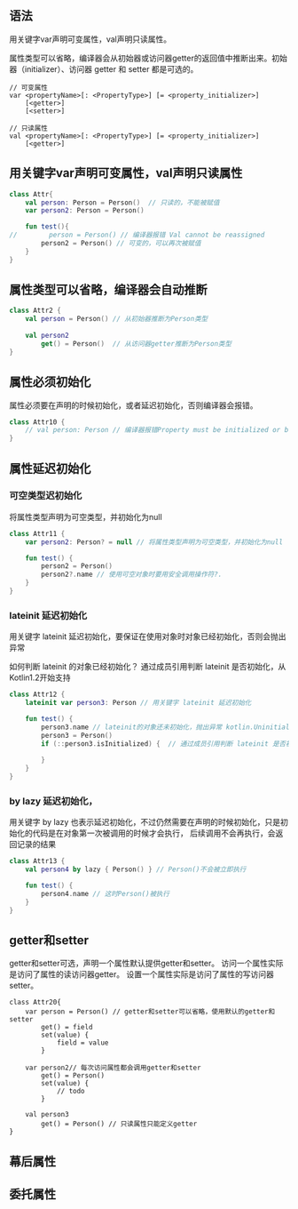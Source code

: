 
## 语法
用关键字var声明可变属性，val声明只读属性。

属性类型可以省略，编译器会从初始器或访问器getter的返回值中推断出来。初始器（initializer）、访问器 getter 和 setter 都是可选的。
```
// 可变属性
var <propertyName>[: <PropertyType>] [= <property_initializer>]
    [<getter>]
    [<setter>]

// 只读属性
val <propertyName>[: <PropertyType>] [= <property_initializer>]
    [<getter>]      
```


## 用关键字var声明可变属性，val声明只读属性
```kotlin
class Attr{
    val person: Person = Person()  // 只读的，不能被赋值
    var person2: Person = Person()

    fun test(){
//        person = Person() // 编译器报错 Val cannot be reassigned
        person2 = Person() // 可变的，可以再次被赋值
    }
}
```


## 属性类型可以省略，编译器会自动推断
```kotlin
class Attr2 {
    val person = Person() // 从初始器推断为Person类型
    
    val person2 
        get() = Person()  // 从访问器getter推断为Person类型
}
```


## 属性必须初始化
属性必须要在声明的时候初始化，或者延迟初始化，否则编译器会报错。
```kotlin
class Attr10 {
    // val person: Person // 编译器报错Property must be initialized or be abstract
}
```

## 属性延迟初始化
### 可空类型迟初始化
将属性类型声明为可空类型，并初始化为null
 ```kotlin
 class Attr11 {
     var person2: Person? = null // 将属性类型声明为可空类型，并初始化为null
 
     fun test() {
         person2 = Person()
         person2?.name // 使用可空对象时要用安全调用操作符?.
     }
 }
 ```
### lateinit 延迟初始化
用关键字 lateinit 延迟初始化，要保证在使用对象时对象已经初始化，否则会抛出异常

如何判断 lateinit 的对象已经初始化？
通过成员引用判断 lateinit 是否初始化，从Kotlin1.2开始支持
```kotlin
class Attr12 {
    lateinit var person3: Person // 用关键字 lateinit 延迟初始化

    fun test() {
        person3.name // lateinit的对象还未初始化，抛出异常 kotlin.UninitializedPropertyAccessException: lateinit property person has not been initialized
        person3 = Person()
        if (::person3.isInitialized) {  // 通过成员引用判断 lateinit 是否初始化，返回true表示已经初始化
        
        }
    }
}
```
### by lazy 延迟初始化，
用关键字 by lazy 也表示延迟初始化，不过仍然需要在声明的时候初始化，只是初始化的代码是在对象第一次被调用的时候才会执行，
后续调用不会再执行，会返回记录的结果
```kotlin
class Attr13 {
    val person4 by lazy { Person() } // Person()不会被立即执行

    fun test() {
        person4.name // 这时Person()被执行
    }
}
```


## getter和setter
getter和setter可选，声明一个属性默认提供getter和setter。
访问一个属性实际是访问了属性的读访问器getter。
设置一个属性实际是访问了属性的写访问器setter。
```
class Attr20{
    var person = Person() // getter和setter可以省略，使用默认的getter和setter
        get() = field
        set(value) {
            field = value
        }

    var person2// 每次访问属性都会调用getter和setter
        get() = Person()
        set(value) {
            // todo
        }

    val person3
        get() = Person() // 只读属性只能定义getter
}
```

## 幕后属性

## 委托属性